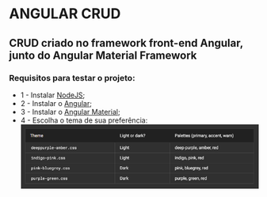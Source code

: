 # ANGULAR CRUD
 ## CRUD criado no framework front-end Angular, junto do Angular Material Framework

### Requisitos para testar o projeto:
- 1 - Instalar [NodeJS](https://nodejs.org/en/);
- 2 - Instalar o [Angular](https://angular.io/);
- 3 - Instalar o [Angular Material](https://material.angular.io/);
- 4 - Escolha o tema de sua preferência: ![](https://raw.githubusercontent.com/guzztavo2/ANGULAR-CRUD/main/imagens%5B%5DGitHub/Captura-1.png)
